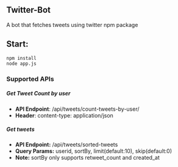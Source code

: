 ## Twitter-Bot

A bot that fetches tweets using twitter npm package

## Start:
    npm install
    node app.js

### Supported APIs

##### Get Tweet Count by user

- **API Endpoint**: /api/tweets/count-tweets-by-user/<userid>
- **Header**: content-type: application/json

##### Get tweets

- **API Endpoint:** /api/tweets/sorted-tweets
- **Query Params:** userid, sortBy, limit(default:10), skip(default:0)
- **Note:** sortBy only  supports retweet_count and created_at

